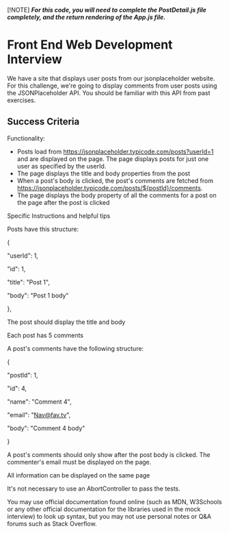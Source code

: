 [!NOTE]
***For this code, you will need to complete the PostDetail.js file completely, and the return rendering of the App.js file.***

# Front End Web Development Interview

We have a site that displays user posts from our jsonplaceholder website.
For this challenge, we're going to display comments from user posts using the JSONPlaceholder API. You should be familiar with this API from past exercises.


## Success Criteria

Functionality:

- Posts load from https://jsonplaceholder.typicode.com/posts?userId=1 and are displayed on the page. The page displays posts for just one user as specified by the userId.
- The page displays the title and body properties from the post
- When a post's body is clicked, the post's comments are fetched from https://jsonplaceholder.typicode.com/posts/${postId}/comments.
- The page displays the body property of all the comments for a post on the page after the post is clicked



Specific Instructions and helpful tips

Posts have this structure:

{

  "userId": 1,
  
  "id": 1,
  
  "title": "Post 1",
  
  "body": "Post 1 body"
  
},

The post should display the title and body

Each post has 5 comments

A post's comments have the following structure:

{

  "postId": 1,
  
  "id": 4,
  
  "name": "Comment 4",
  
  "email": "Nav@fav.tv",
  
  "body": "Comment 4 body"
  
}

A post's comments should only show after the post body is clicked. The commenter's email must be displayed on the page.

All information can be displayed on the same page

It's not necessary to use an AbortController to pass the tests.

You may use official documentation found online (such as MDN, W3Schools or any other official documentation for the libraries used in the mock interview) to look up syntax, but you may not use personal notes or Q&A forums such as Stack Overflow.
